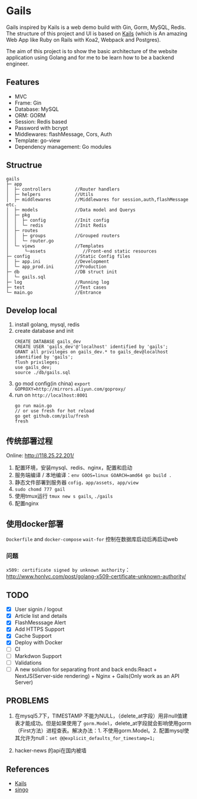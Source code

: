 # Gails

Gails inspired by Kails is a web demo build with Gin, Gorm, MySQL, Redis. The structure of this project and UI is based on
[Kails](https://github.com/embbnux/kails) (which is An amazing Web App like Ruby on Rails with Koa2, Webpack and Postgres).

The aim of this project is to show the basic architecture of the website application using Golang and for me to be learn how to be a backend engineer.

## Features
- MVC
- Frame: Gin
- Database: MySQL
- ORM: GORM
- Session: Redis based
- Password with bcrypt
- Middlewares: flashMessage, Cors, Auth
- Template: go-view
- Dependency management: Go modules

## Structrue

```
gails                                  
├─ app                                                  
│  ├─ controllers         //Router handlers     
│  ├─ helpers             //Utils
│  ├─ middlewares         //Middlewares for session,auth,flashMessage etc.    
│  ├─ models              //Data model and Querys
│  ├─ pkg                              
│  │  ├─ config           //Init config       
│  │  └─ redis            //Init Redis   
│  ├─ routes                           
│  │  ├─ groups           //Grouped routers       
│  │  └─ router.go                     
│  └─ views               //Templates  
│      └─assets              //Front-end static resources
├─ config                 //Static Config files             
│  ├─ app.ini             //Development             
│  └─ app_prod.ini        //Production             
├─ db                     //DB struct init             
│  └─ gails.sql                        
├─ log                    //Running log             
├─ test                   //Test cases           
└─ main.go                //Entrance             

```

## Develop local
1. install golang, mysql, redis
2. create database and init
    ```
    CREATE DATABASE gails_dev
    CREATE USER 'gails_dev'@'localhost' identified by 'gails';
    GRANT all privileges on gails_dev.* to gails_dev@localhost identified by 'gails';
    flush privileges;
    use gails_dev;
    source ./db/gails.sql
    ```
3. go mod config(in china) `export GOPROXY=http://mirrors.aliyun.com/goproxy/`
4. run on `http://localhost:8001`
   ```
   go run main.go
   // or use fresh for hot reload
   go get github.com/pilu/fresh
   fresh
   ```

## 传统部署过程
Online: http://118.25.22.201/
1. 配置环境，安装mysql、redis、nginx，配置和启动
2. 服务端编译 / 本地编译：`env GOOS=linux GOARCH=amd64 go build .`
3. 静态文件部署到服务器 `cofig，app/assets, app/view`
4. `sudo chomd 777 gail`
5. 使用tmux运行 `tmux new s gails`, `./gails`
6. 配置nginx

## 使用docker部署
`Dockerfile` and `docker-compose`
`wait-for`  控制在数据库启动后再启动web

### 问题
`x509: certificate signed by unknown authority`： http://www.honlyc.com/post/golang-x509-certificate-unknown-authority/

## TODO
  - [x] User signin / logout
  - [x] Article list and details
  - [x] FlashMesssage Alert 
  - [x] Add HTTPS Support
  - [x] Cache Support
  - [x] Deploy with Docker
  - [ ] CI
  - [ ] Markdwon Support
  - [ ] Validations
  - [ ] A new solution for separating front and back ends:React + NextJS(Server-side rendering) + Nginx + Gails(Only work as an API Server)

## PROBLEMS
1. 在mysql5.7下，TIMESTAMP 不能为NULL，（delete_at字段）用非null值建表才能成功。但是如果使用了 `gorm.Model`，delete_at字段就会影响使用gorm（First方法）进程查表。解决办法：1. 不使用gorm.Model。2. 配置mysql使其允许为null：`set @@explicit_defaults_for_timestamp=1;`

2. hacker-news 的api在国内被墙
## References
- [Kails](https://github.com/embbnux/kails)
- [singo](https://github.com/Gourouting/singo)